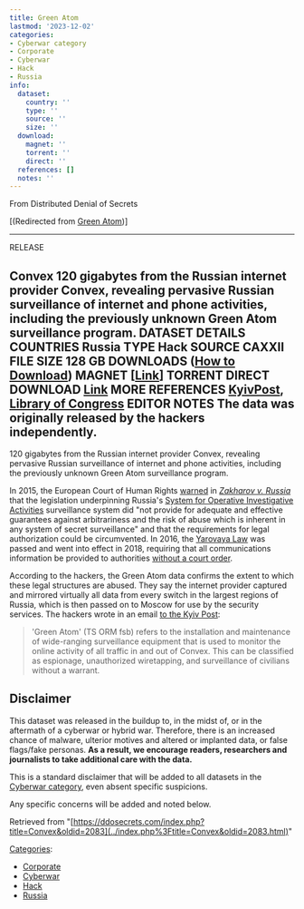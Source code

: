 ```yaml
---
title: Green Atom
lastmod: '2023-12-02'
categories:
- Cyberwar category
- Corporate
- Cyberwar
- Hack
- Russia
info:
  dataset:
    country: ''
    type: ''
    source: ''
    size: ''
  download:
    magnet: ''
    torrent: ''
    direct: ''
  references: []
  notes: ''
---
```




From Distributed Denial of Secrets

[(Redirected from [Green
Atom](../index.php%3Ftitle=Green_Atom&redirect=no.html "Green Atom"))]

---
RELEASE

**Convex**
120 gigabytes from the Russian internet provider Convex, revealing pervasive Russian surveillance of internet and phone activities, including the previously unknown Green Atom surveillance program.
DATASET DETAILS
**COUNTRIES** Russia
**TYPE** Hack
**SOURCE** CAXXII
**FILE SIZE** 128 GB
DOWNLOADS ([How to Download](Torrents.html "Torrents"))
**MAGNET** [[Link](magnet:?xt=urn:btih:2cd901f1a0ac886ab942b6379b497377e0ade771&dn=bill.sql)]
**TORRENT**
**DIRECT DOWNLOAD** [Link](https://data.ddosecrets.com/Convex)
MORE
**REFERENCES**
[KyivPost](https://www.kyivpost.com/post/11706), [Library of Congress](https://www.loc.gov/item/global-legal-monitor/2016-03-02/echr-russian-federation-breaches-of-human-rights-in-surveillance-legislation/)
**EDITOR NOTES**
The data was originally released by the hackers independently.
---

120 gigabytes from the Russian internet provider Convex, revealing
pervasive Russian surveillance of internet and phone activities,
including the previously unknown Green Atom surveillance program.

In 2015, the European Court of Human Rights
[warned](https://hudoc.echr.coe.int/eng#%7B%22itemid%22:%5B%22001-159324%22%5D%7D) in *[Zakharov v.
Russia](https://en.wikipedia.org/wiki/Zakharov_v._Russia "wikipedia:Zakharov v. Russia")*
that the legislation underpinning Russia's [System for Operative
Investigative
Activities](https://en.wikipedia.org/wiki/SORM "wikipedia:SORM")
surveillance system did "not provide for adequate and effective
guarantees against arbitrariness and the risk of abuse which is inherent
in any system of secret surveillance" and that the requirements for
legal authorization could be circumvented. In 2016, the [Yarovaya
Law](https://en.wikipedia.org/wiki/Yarovaya_law "wikipedia:Yarovaya law")
was passed and went into effect in 2018, requiring that all
communications information be provided to authorities [without a court
order](https://www.hrw.org/news/2016/07/12/russia-big-brother-law-harms-security-rights).

According to the hackers, the Green Atom data confirms the extent to
which these legal structures are abused. They say the internet provider
captured and mirrored virtually all data from every switch in the
largest regions of Russia, which is then passed on to Moscow for use by
the security services. The hackers wrote in an email [to the Kyiv
Post](https://www.kyivpost.com/post/11706):

> 'Green Atom' (TS ORM fsb) refers to the installation and maintenance
> of wide-ranging surveillance equipment that is used to monitor the
> online activity of all traffic in and out of Convex. This can be
> classified as espionage, unauthorized wiretapping, and surveillance of
> civilians without a warrant.

## Disclaimer

This dataset was released in the buildup to, in the midst of, or in the
aftermath of a cyberwar or hybrid war. Therefore, there is an increased
chance of malware, ulterior motives and altered or implanted data, or
false flags/fake personas. **As a result, we encourage readers,
researchers and journalists to take additional care with the data.**

This is a standard disclaimer that will be added to all datasets in the
[Cyberwar category](./Category:Cyberwar.html "Category:Cyberwar"), even
absent specific suspicions.

Any specific concerns will be added and noted below.

Retrieved from
"[https://ddosecrets.com/index.php?title=Convex&oldid=2083](../index.php%3Ftitle=Convex&oldid=2083.html)"

[Categories](./Special:Categories.html "Special:Categories"):

- [Corporate](./Category:Corporate.html "Category:Corporate")
- [Cyberwar](./Category:Cyberwar.html "Category:Cyberwar")
- [Hack](./Category:Hack.html "Category:Hack")
- [Russia](./Category:Russia.html "Category:Russia")
